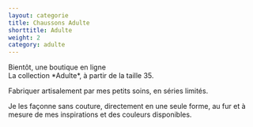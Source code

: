```yaml
---
layout: categorie
title: Chaussons Adulte
shorttitle: Adulte
weight: 2
category: adulte
---
```

<div class="centered">Bientôt, une boutique en ligne</div>
La collection *Adulte*, à partir de la taille 35. 

Fabriquer artisalement par mes petits soins, en séries limités.

Je les façonne sans couture, directement en une seule forme, au fur et à mesure de mes inspirations et des couleurs disponibles.